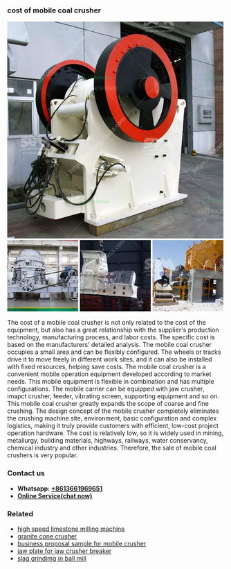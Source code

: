 <h3>cost of mobile coal crusher</h3><img src='1708499377.jpg' alt=''><p>The cost of a mobile coal crusher is not only related to the cost of the equipment, but also has a great relationship with the supplier's production technology, manufacturing process, and labor costs. The specific cost is based on the manufacturers' detailed analysis. The mobile coal crusher occupies a small area and can be flexibly configured. The wheels or tracks drive it to move freely in different work sites, and it can also be installed with fixed resources, helping save costs. The mobile coal crusher is a convenient mobile operation equipment developed according to market needs. This mobile equipment is flexible in combination and has multiple configurations. The mobile carrier can be equipped with jaw crusher, imapct crusher, feeder, vibrating screen, supporting equipment and so on. This mobile coal crusher greatly expands the scope of coarse and fine crushing. The design concept of the mobile crusher completely eliminates the crushing machine site, environment, basic configuration and complex logistics, making it truly provide customers with efficient, low-cost project operation hardware. The cost is relatively low, so it is widely used in mining, metallurgy, building materials, highways, railways, water conservancy, chemical industry and other industries. Therefore, the sale of mobile coal crushers is very popular.</p><h3>Contact us</h3><ul><li><strong>Whatsapp:&nbsp;<a href="https://wa.me/8613661969651">+8613661969651</a></strong></li><li><a href="https://swt.shibang-china.com/?git&amp;zhl&amp;cost of mobile coal crusher"><strong>Online Service(chat now)</strong></a></li></ul><h3>Related</h3><ul><li><a href='high speed limestone milling machine.md'>high speed limestone milling machine</a></li><li><a href='granite cone crusher.md'>granite cone crusher</a></li><li><a href='business proposal sample for mobile crusher.md'>business proposal sample for mobile crusher</a></li><li><a href='jaw plate for jaw crusher breaker.md'>jaw plate for jaw crusher breaker</a></li><li><a href='slag grindimg in ball mill.md'>slag grindimg in ball mill</a></li></ul>